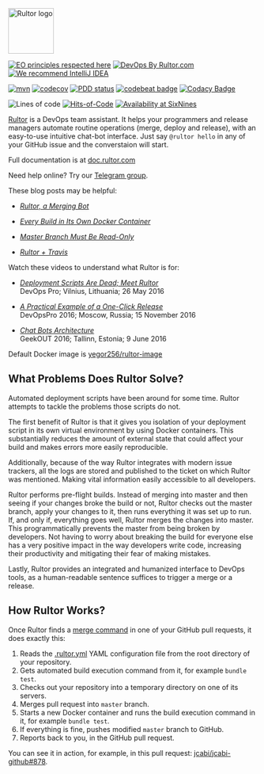 <img alt="Rultor logo" src="https://doc.rultor.com/images/logo.svg" width="92px"/>

[![EO principles respected here](https://www.elegantobjects.org/badge.svg)](https://www.elegantobjects.org)
[![DevOps By Rultor.com](https://www.rultor.com/b/yegor256/rultor)](https://www.rultor.com/p/yegor256/rultor)
[![We recommend IntelliJ IDEA](https://www.elegantobjects.org/intellij-idea.svg)](https://www.jetbrains.com/idea/)

[![mvn](https://github.com/yegor256/rultor/actions/workflows/mvn.yml/badge.svg)](https://github.com/yegor256/rultor/actions/workflows/mvn.yml)
[![codecov](https://codecov.io/gh/yegor256/rultor/branch/master/graph/badge.svg)](https://codecov.io/gh/yegor256/rultor)
[![PDD status](http://www.0pdd.com/svg?name=yegor256/rultor)](http://www.0pdd.com/p?name=yegor256/rultor)
[![codebeat badge](https://codebeat.co/badges/56116205-91d3-4966-8f15-d5c505fc3905)](https://codebeat.co/projects/github-com-yegor256-rultor)
[![Codacy Badge](https://app.codacy.com/project/badge/Grade/8d048ba877e34b168d50f13b1c079824)](https://www.codacy.com/gh/yegor256/rultor/dashboard?utm_source=github.com&amp;utm_medium=referral&amp;utm_content=yegor256/rultor&amp;utm_campaign=Badge_Grade)

![Lines of code](https://img.shields.io/tokei/lines/github/yegor256/rultor)
[![Hits-of-Code](https://hitsofcode.com/github/yegor256/rultor)](https://hitsofcode.com/view/github/yegor256/rultor)
[![Availability at SixNines](https://www.sixnines.io/b/efd7)](https://www.sixnines.io/h/efd7)

[Rultor](https://www.rultor.com) is a DevOps team assistant. It helps your programmers and
release managers automate routine operations (merge, deploy and release),
with an easy-to-use intuitive chat-bot interface. Just say `@rultor hello` in
any of your GitHub issue and the converstaion will start.

Full documentation is at [doc.rultor.com](https://doc.rultor.com)

Need help online? Try our [Telegram group](https://t.me/zerocracy).

These blog posts may be helpful:

  * [_Rultor, a Merging Bot_](http://www.yegor256.com/2014/07/24/rultor-automated-merging.html)

  * [_Every Build in Its Own Docker Container_](http://www.yegor256.com/2014/07/29/docker-in-rultor.html)

  * [_Master Branch Must Be Read-Only_](http://www.yegor256.com/2014/07/21/read-only-master-branch.html)

  * [_Rultor + Travis_](http://www.yegor256.com/2014/07/31/travis-and-rultor.html)

Watch these videos to understand what Rultor is for:

  * [_Deployment Scripts Are Dead; Meet Rultor_](https://www.youtube.com/watch?v=NflR7DKwxDY)<br/>
    DevOps Pro; Vilnius, Lithuania; 26 May 2016

  * [_A Practical Example of a One-Click Release_](https://www.youtube.com/watch?v=_61CuGhyv-o)<br/>
    DevOpsPro 2016; Moscow, Russia; 15 November 2016

  * [_Chat Bots Architecture_](https://www.youtube.com/watch?v=7yTIWFZrXpg)<br/>
    GeekOUT 2016; Tallinn, Estonia; 9 June 2016

Default Docker image is [yegor256/rultor-image](https://hub.docker.com/r/yegor256/rultor-image/)

## What Problems Does Rultor Solve?

Automated deployment scripts have been around for some time. Rultor attempts to
tackle the problems those scripts do not.

The first benefit of Rultor is that it gives you isolation of your deployment
script in its own virtual environment by using Docker containers. This
substantially reduces the amount of external state that could affect your build
and makes errors more easily reproducible.

Additionally, because of the way Rultor integrates with modern issue trackers,
all the logs are stored and published to the ticket on which Rultor was
mentioned. Making vital information easily accessible to all developers.

Rultor performs pre-flight builds. Instead of merging into master and then
seeing if your changes broke the build or not, Rultor checks out the master
branch, apply your changes to it, then runs everything it was set up to run.
If, and only if, everything goes well, Rultor merges the changes into master.
This programmatically prevents the master from being broken by developers. Not
having to worry about breaking the build for everyone else has a very positive
impact in the way developers write code, increasing their productivity and
mitigating their fear of making mistakes.

Lastly, Rultor provides an integrated and humanized interface to DevOps tools,
as a human-readable sentence suffices to trigger a merge or a release.

## How Rultor Works?

Once Rultor finds a [merge command](https://doc.rultor.com/basics.html)
in one of your GitHub pull requests, it does exactly this:

  1. Reads the [.rultor.yml](https://doc.rultor.com/reference.html) YAML configuration file from the root directory of your repository.
  2. Gets automated build execution command from it, for example `bundle test`.
  3. Checks out your repository into a temporary directory on one of its servers.
  4. Merges pull request into `master` branch.
  5. Starts a new Docker container and runs the build execution command in it, for example `bundle test`.
  6. If everything is fine, pushes modified `master` branch to GitHub.
  7. Reports back to you, in the GitHub pull request.

You can see it in action, for example, in this pull request:
[jcabi/jcabi-github#878](https://github.com/jcabi/jcabi-github/pull/878).

